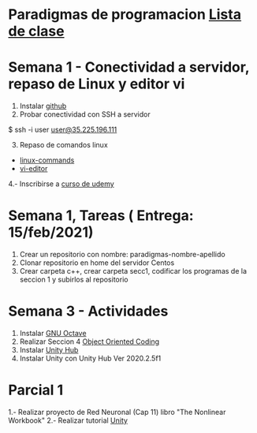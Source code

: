 # Paradigmas de programacion [Lista de clase](url)
# Semana 1 - Conectividad a servidor, repaso de Linux y editor vi

1. Instalar [github](https://git-scm.com/downloads)
2. Probar conectividad con SSH a servidor

$  ssh -i user user@35.225.196.111

3. Repaso de comandos linux

-	[linux-commands](https://github.com/adsoftsito/paradigmas-programacion/blob/main/w1/linuxcommands.pdf)
-	[vi-editor](https://github.com/adsoftsito/paradigmas-programacion/blob/main/w1/vi-editor.pdf)

4.- Inscribirse a [curso de udemy](https://www.udemy.com/course/free-learn-c-tutorial-beginners)

# Semana 1, Tareas ( Entrega: 15/feb/2021) 
1. Crear un repositorio con nombre:  paradigmas-nombre-apellido
2. Clonar repositorio en home del servidor Centos
2. Crear carpeta c++, crear carpeta secc1, codificar los programas de la seccion 1 y subirlos al repositorio


# Semana 3 - Actividades

1. Instalar [GNU Octave](https://www.gnu.org/software/octave/download)
2. Realizar Seccion 4 [Object Oriented Coding](https://www.udemy.com/course/free-learn-c-tutorial-beginners)
3. Instalar [Unity Hub](https://unity3d.com/es/get-unity/download)
4. Instalar Unity con Unity Hub Ver 2020.2.5f1

# Parcial 1
1.- Realizar proyecto de Red Neuronal (Cap 11) libro "The Nonlinear Workbook"
2.- Realizar tutorial [Unity](https://www.udemy.com/course/introduccion-al-desarrollo-de-videojuegos-con-unity-3d)
